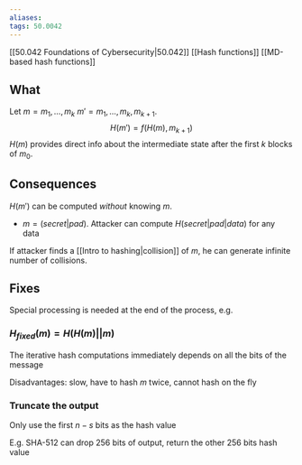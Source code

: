 ```yaml
---
aliases:
tags: 50.0042
---
```

[[50.042 Foundations of Cybersecurity|50.042]]
[[Hash functions]]
[[MD-based hash functions]]

## What
Let
$m=m_1 ,\dots , m_k$
$m'=m_1 ,\dots ,m_k ,m_{k+1}$.
$$
H(m') = f(H(m), m_{k+1})
$$
$H(m)$ provides direct info about the intermediate state after the first $k$ blocks of $m_0$.

## Consequences
$H(m')$ can be computed *without* knowing $m$.
- $m=(secret | pad)$. Attacker can compute $H(secret|pad|data)$ for any data

If attacker finds a [[Intro to hashing|collision]] of $m$, he can generate infinite number of collisions.

## Fixes
Special processing is needed at the end of the process, e.g.

### $H_{fixed}(m) = H(H(m)||m)$
The iterative hash computations immediately depends on all the bits of the message

Disadvantages: slow, have to hash $m$ twice, cannot hash on the fly

### Truncate the output
Only use the first $n-s$ bits as the hash value

E.g. SHA-512 can drop 256 bits of output, return the other 256 bits hash value